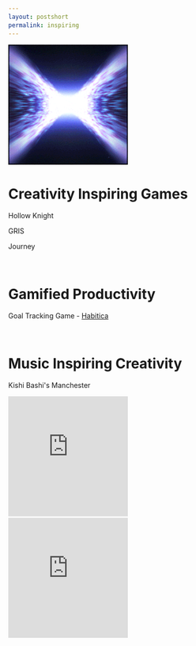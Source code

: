 ```yaml
---
layout: postshort
permalink: inspiring
---
```


<a href="{{ page.url }}"> ![image](/img/unused-energy-24.gif) </a>

<!-- Rename this post to Inspirational Games, Media, and Songg

wait now my games need to be based on creativity -->
<!--
Games I'm currently interested in

![broken image: games 1 ](/img/games1.PNG)

![broken image: games 2 ](/img/games2.PNG)

![broken image: games 3 ](/img/games3.png)

Redo this to show pretty nice wallpapers of:
Hollow Knight
Gris
Amelie
Whisper of the Heart

Beautiful relaxing piano
https://www.youtube.com/watch?v=QZr8rhp5y7s
<!-- Habitica -->
# Creativity Inspiring Games

Hollow Knight

GRIS

Journey

<br>

# Gamified Productivity



Goal Tracking Game - [Habitica](https://habitica.com/static/home)

<br>

# Music Inspiring Creativity

Kishi Bashi's Manchester

<iframe width="242" height="242" src="https://www.youtube-nocookie.com/embed/3_hU_uLmXv4" title="YouTube video player" frameborder="0" allow="accelerometer; autoplay; clipboard-write; encrypted-media; gyroscope; picture-in-picture" allowfullscreen></iframe>

<br>

<iframe width="242" height="242" src="https://www.youtube-nocookie.com/embed/-st9nT9Zsb0" title="YouTube video player" frameborder="0" allow="accelerometer; autoplay; clipboard-write; encrypted-media; gyroscope; picture-in-picture" allowfullscreen></iframe>

<!--
# Creativity Music

https://www.youtube.com/watch?v=stNg41SVRzM&list=PLwgC-cD-X2_UkIjiK8Km6Q2VpF6Te6XOX&index=1&t=327s
<!-- Art Wallpapers-->

